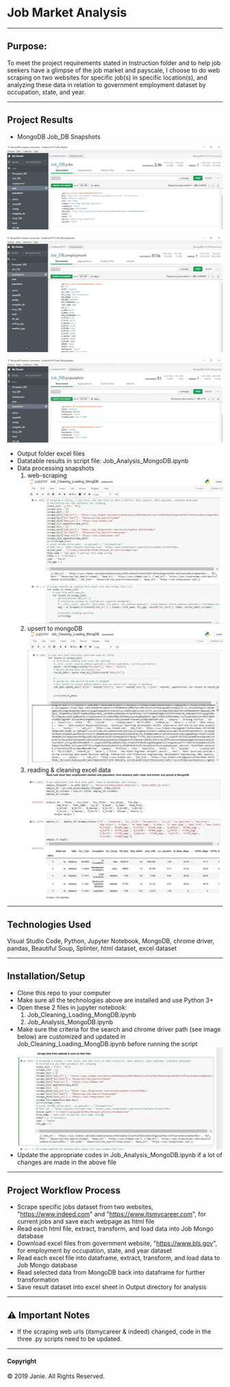 # Job Market Analysis                                                                 
-----
## Purpose:
To meet the project requirements stated in Instruction folder and to help job seekers have a glimpse of the job market and payscale, I choose to do web scraping on two websites for specific job(s) in specific location(s), and analyzing these data in relation to government employment dataset by occupation, state, and year. 

---
## Project Results 
* MongoDB Job_DB Snapshots

![Jobs.JPG](Images/Jobs.JPG)

![Employment.JPG](Images/Employment.JPG)

![Population.JPG](Images/Population.JPG)

* Output folder excel files
* Datatable results in script file: Job_Analysis_MongoDB.ipynb
* Data processing snapshots
  1) web-scraping 
    ![Scraping.JPG](Images/Scraping.JPG)
  2) upsert to mongoDB
    ![Mongo_Upsert.JPG](Images/Mongo_Upsert.JPG)
  3) reading & cleaning excel data
    ![Read_Format_ExcelData.JPG](Images/Read_Format_ExcelData.JPG) 

---
## Technologies Used
Visual Studio Code, Python, Jupyter Notebook, MongoDB, chrome driver, pandas, Beautiful Soup, Splinter, html dataset, excel dataset

---
## Installation/Setup
* Clone this repo to your computer
* Make sure all the technologies above are installed and use Python 3+ 
* Open these 2 files in jupyter notebook:
  1) Job_Cleaning_Loading_MongDB.ipynb
  2) Job_Analysis_MongoDB.ipynb
* Make sure the criteria for the search and chrome driver path (see image below) are customized and updated in Job_Cleaning_Loading_MongDB.ipynb before running the script
![Setup.JPG](Images/Setup.JPG)
* Update the appropriate codes in Job_Analysis_MongoDB.ipynb if a lot of changes are made in the above file

---
## Project Workflow Process
* Scrape specific jobs dataset from two websites, "https://www.indeed.com" and "https://www.itsmycareer.com", for current jobs and save each webpage as html file
* Read each html file, extract, transform, and load data into Job Mongo database
* Download excel files from government website, "https://www.bls.gov", for employment by occupation, state, and year dataset
* Read each excel file into dataframe, extract, transform, and load data to Job Mongo database
* Read selected data from MongoDB back into dataframe for further transformation
* Save result dataset into excel sheet in Output directory for analysis

---
## :warning: Important Notes
* If the scraping web urls (itsmycareer & indeed) changed, code in the three .py scripts need to be updated.

-----
#### Copyright
© 2019 Janie. All Rights Reserved.


